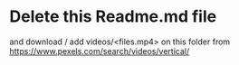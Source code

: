 
# Delete this Readme.md file 

and download / add videos/<files.mp4> on this folder from https://www.pexels.com/search/videos/vertical/





